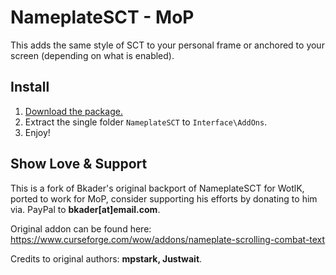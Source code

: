 # NameplateSCT - MoP
This adds the same style of SCT to your personal frame or anchored to your screen (depending on what is enabled).

## Install

1. [Download the package.](https://github.com/kennipj/NameplateSCT_MoP/releases/download/1.0/NameplateSCT.zip)
2. Extract the single folder `NameplateSCT` to `Interface\AddOns`.
3. Enjoy!

## Show Love & Support

This is a fork of Bkader's original backport of NameplateSCT for WotlK, ported to work for MoP, consider supporting his efforts by donating to him via. PayPal to **bkader[at]email.com**.

Original addon can be found here: https://www.curseforge.com/wow/addons/nameplate-scrolling-combat-text

Credits to original authors: **mpstark, Justwait**.
